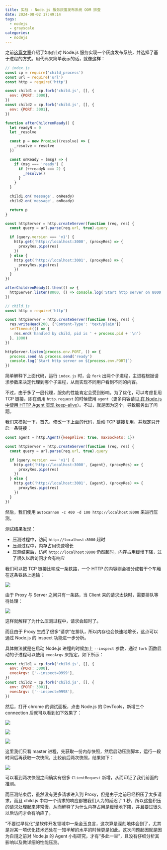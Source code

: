 ```yaml
---
title: 实战 - Node.js 服务灰度发布系统 OOM 排查
date: 2024-08-02 17:49:14
tags:
  - nodejs
  - grayscale
categories:
  - nodejs
---
```


之前[这篇文章](/2024/01/16/nodejs-grayscale/)介绍了如何针对 Node.js 服务实现一个灰度发布系统，并选择了基于进程的方式。用代码来简单表示的话，就像这样：

```js
// index.js
const cp = require('child_process')
const url = require('url')
const http = require('http')

const child1 = cp.fork('child.js', [], {
  env: {PORT: 3000},
})
const child2 = cp.fork('child.js', [], {
  env: {PORT: 3001},
})

function afterChildrenReady() {
  let readyN = 0
  let _resolve

  const p = new Promise((resolve) => {
    _resolve = resolve
  })

  const onReady = (msg) => {
    if (msg === 'ready') {
      if (++readyN === 2) {
        _resolve()
      }
    }
  }

  child1.on('message', onReady)
  child2.on('message', onReady)

  return p
}

const httpServer = http.createServer(function (req, res) {
  const query = url.parse(req.url, true).query

  if (query.version === 'v1') {
    http.get('http://localhost:3000', (proxyRes) => {
      proxyRes.pipe(res)
    })
  } else {
    http.get('http://localhost:3001', (proxyRes) => {
      proxyRes.pipe(res)
    })
  }
})

afterChildrenReady().then(() => {
  httpServer.listen(8000, () => console.log('Start http server on 8000'))
})

// child.js
const http = require('http')

const httpServer = http.createServer(function (req, res) {
  res.writeHead(200, {'Content-Type': 'text/plain'})
  setTimeout(() => {
    res.end('handled by child, pid is ' + process.pid + '\n')
  }, 1000)
})

httpServer.listen(process.env.PORT, () => {
  process.send && process.send('ready')
  console.log(`Start http server on ${process.env.PORT}`)
})
```

简单解释下上面代码，运行 `index.js` 时，会 `fork` 出两个子进程，主进程根据请求参数来决定代理到哪个子进程，从而实现不同用户看到不同的内容。

不过，由于多了一层代理，服务的性能肯定会受到影响。为了优化，可以考虑复用 TCP 链接，即在调用 `http.request` 的时候使用 `agent`（更多内容请见[ 在 Node.js 中使用 HTTP Agent 实现 keep-alive](/2024/01/22/nodejs-http-agent/)）。不过，就是因为这个，导致服务出了问题。

我们来模拟一下，首先，修改一下上面的代码，启动 TCP 链接复用，并规定只开启一条链接：

```js
const agent = http.Agent({keepAlive: true, maxSockets: 1})

const httpServer = http.createServer(function (req, res) {
  const query = url.parse(req.url, true).query

  if (query.version === 'v1') {
    http.get('http://localhost:3000', {agent}, (proxyRes) => {
      proxyRes.pipe(res)
    })
  } else {
    http.get('http://localhost:3001', {agent}, (proxyRes) => {
      proxyRes.pipe(res)
    })
  }
})
```

然后，我们使用 `autocannon -c 400 -d 100 http://localhost:8000` 来进行压测。

测试结果发现：

- 压测过程中，访问 `http://localhost:8000` 超时
- 压测过程中，内存占用快速增长
- 压测结束后，访问 `http://localhost:8000` 仍然超时，内存占用缓慢下降，过了很久以后访问才会有响应

我们可以把 TCP 链接比喻成一条铁路，一个 HTTP 的内容则会被分成若干个车厢在这条铁路上运输：

![](./nodejs-grayscale-oom/1.png)

由于 Proxy 与 Server 之间只有一条路，当 Client 来的请求太快时，需要排队等待处理：

![](./nodejs-grayscale-oom/2.png)

这样就解释了为什么压测过程中，请求会超时了。

而且由于 Proxy 生成了很多“请求”在排队，所以内存也会快速地增长，这点可以通过 Node.js 的 inspect 功能进一步分析。

具体做法就是在启动 Node.js 进程的时候加上 `--inspect` 参数，通过 `fork` 函数启动的子进程可以使用 `execArgv` 来指定，如下所示：

```js
const child1 = cp.fork('child.js', [], {
  env: {PORT: 3000},
  execArgv: ['--inspect=9999'],
})
const child2 = cp.fork('child.js', [], {
  env: {PORT: 3001},
  execArgv: ['--inspect=9998'],
})
```

然后，打开 chrome 的调试面板，点击 Node.js 的 DevTools，新增三个 connection 后就可以看到如下效果了：

![](./nodejs-grayscale-oom/3.jpg)

![](./nodejs-grayscale-oom/4.jpg)

![](./nodejs-grayscale-oom/5.jpg)

这里我们只看 master 进程，先获取一份内存快照，然后启动压测脚本，运行一段时间后再获取一次快照，比较前后两次快照，结果如下：

![](./nodejs-grayscale-oom/6.jpg)

可以看到两次快照之间确实有很多 `ClientRequest` 新增，从而印证了我们前面的推测。

而压测结束后，虽然没有更多请求进入到 Proxy，但是由于之前已经积压了太多请求，而且 child.js 中每一个请求的响应都被我们人为的延迟了 1 秒，所以这些积压的请求处理起来非常慢，从而解释了为什么内存占用是缓慢地下降，并且要过很久以后访问才会有响应了。

“不要过早优化”是软件开发领域中一条金玉良言，这次算是深刻地体会到了，尤其是对某一项优化技术还处在一知半解的水平的时候更是如此。这次问题起因就是因为自诩之前对 Node.js 的 Agent 小有研究，才有“多此一举”，且没有仔细分析其影响以及做详细的性能压测。
